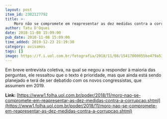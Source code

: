 ```yaml
---
layout: post
item_id: 2382127792
title: >-
    Moro não se compromete em reapresentar as dez medidas contra a corrupção
author: Tatu D'Oquei
date: 2018-11-08 15:09:00
pub_date: 2018-11-08 15:09:00
time_added: 2019-12-23 21:19:30
category: avisamos
tags: []
image: https://f.i.uol.com.br/fotografia/2018/11/08/15417000055be479a536912_1541700005_3x2_rt.jpg
---
```


Em breve entrevista coletiva, na qual se negou a responder à maioria das perguntas, ele ressaltou que o texto é prioridade, mas que ainda está sendo planejado e terá de ser debatido com os novos congressistas, que assumem em 2019.

**Link:** [https://www1.folha.uol.com.br/poder/2018/11/moro-nao-se-compromete-em-reapresentar-as-dez-medidas-contra-a-corrupcao.shtml](https://www1.folha.uol.com.br/poder/2018/11/moro-nao-se-compromete-em-reapresentar-as-dez-medidas-contra-a-corrupcao.shtml)

